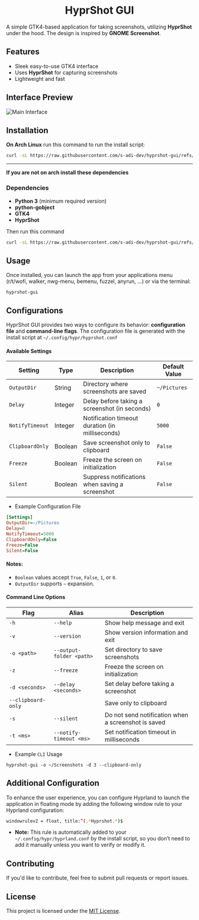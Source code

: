 <h1 align="center">HyprShot GUI</h1>

A simple GTK4-based application for taking screenshots, utilizing **HyprShot** under the hood. The design is inspired by **GNOME Screenshot**.

## Features
- Sleek easy-to-use GTK4 interface
- Uses **HyprShot** for capturing screenshots
- Lightweight and fast

## Interface Preview
![Main Interface](assets/interface.png)

## Installation
**On Arch Linux** run this command to run the install script:

```bash
curl -sL https://raw.githubusercontent.com/s-adi-dev/hyprshot-gui/refs/heads/main/install.sh | sh -s arch
```

---

**If you are not on arch install these dependencies**

### Dependencies
- **Python 3** (minimum required version)
- **python-gobject**
- **GTK4**
- **HyprShot**

Then run this command
```bash
curl -sL https://raw.githubusercontent.com/s-adi-dev/hyprshot-gui/refs/heads/main/install.sh | sh -s other
```

## Usage
Once installed, you can launch the app from your applications menu (r/t/wofi, walker, nwg-menu, bemenu, fuzzel, anyrun, ...) or via the terminal:

```
hyprshot-gui
```

## Configurations
HyprShot GUI provides two ways to configure its behavior: **configuration file** and **command-line flags**.
The configuration file is generated with the install script at `~/.config/hypr/hyprshot.conf`

#### Available Settings
| Setting        | Type    | Description                                      | Default Value  |
|----------------|---------|--------------------------------------------------|----------------|
| `OutputDir`    | String  | Directory where screenshots are saved            | `~/Pictures`   |
| `Delay`        | Integer | Delay before taking a screenshot (in seconds)    | `0`            |
| `NotifyTimeout`| Integer | Notification timeout duration (in milliseconds)  | `5000`         |
| `ClipboardOnly`| Boolean | Save screenshot only to clipboard                | `False`        |
| `Freeze`       | Boolean | Freeze the screen on initialization              | `False`        |
| `Silent`       | Boolean | Suppress notifications when saving a screenshot  | `False`        |

- Example Configuration File
```ini
[Settings]
OutputDir=~/Pictures
Delay=0
NotifyTimeout=5000
ClipboardOnly=False
Freeze=False
Silent=False
```

#### Notes:
- `Boolean` values accept `True`, `False`, `1`, or `0`.
- `OutputDir` supports `~` expansion.

#### Command Line Options

| Flag | Alias | Description |
|------|-------|-------------|
| `-h` | `--help` | Show help message and exit |
| `-v` | `--version` | Show version information and exit |
| `-o <path>` | `--output-folder <path>` | Set directory to save screenshots |
| `-z` | `--freeze` | Freeze the screen on initialization |
| `-d <seconds>` | `--delay <seconds>` | Set delay before taking a screenshot |
| `--clipboard-only` | | Save only to clipboard |
| `-s` | `--silent` | Do not send notification when a screenshot is saved |
| `-t <ms>` | `--notify-timeout <ms>` | Set notification timeout in milliseconds |

- Example `CLI` Usage
```
hyprshot-gui -o ~/Screenshots -d 3 --clipboard-only
```

## Additional Configuration  
To enhance the user experience, you can configure Hyprland to launch the application in floating mode by adding the following window rule to your Hyprland configuration:  

```bash
windowrulev2 = float, title:^(.*Hyprshot.*)$
```  
- **Note:** This rule is automatically added to your `~/.config/hypr/hyprland.conf` by the install script, so you don’t need to add it manually unless you want to verify or modify it.

## Contributing
If you'd like to contribute, feel free to submit pull requests or report issues.

## License
This project is licensed under the [MIT License](./LICENSE).

